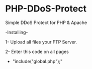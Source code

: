 # PHP-DDoS-Protect
Simple DDoS Protect for PHP &amp; Apache

-Installing-

1- Upload all files your FTP Server.

2- Enter this code on all pages

  - "include("global.php");"

